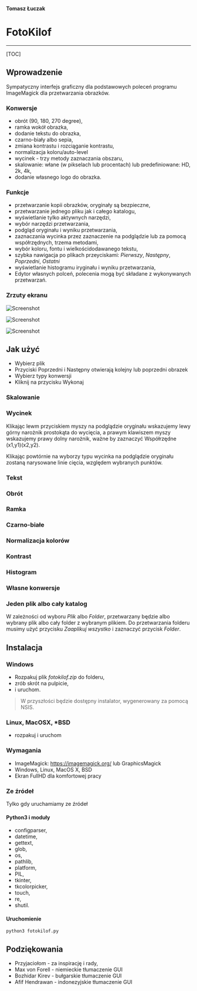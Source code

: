 **Tomasz Łuczak**

# FotoKilof

------
[TOC]

## Wprowadzenie
Sympatyczny interfejs graficzny dla podstawowych poleceń programu ImageMagick dla przetwarzania obrazków.

### Konwersje

 - obrót (90, 180, 270 degree),
 - ramka wokół obrazka,
 - dodanie tekstu do obrazka,
 - czarno-biały albo sepia,
 - zmiana kontrastu i rozciąganie kontrastu,
 - normalizacja koloru/auto-level
 - wycinek - trzy metody zaznaczania obszaru,
 - skalowanie: włane (w pikselach lub procentach) lub predefiniowane: HD, 2k, 4k,
 - dodanie własnego logo do obrazka.

### Funkcje

 - przetwarzanie kopii obrazków, oryginały są bezpieczne,
 - przetwarzanie jednego pliku jak i całego katalogu,
 - wyświetlanie tylko aktywnych narzędzi,
 - wybór narzędzi przetwarzania,
 - podgląd oryginału i wyniku przetwarzania,
 - zaznaczania wycinka przez zaznaczenie na podglądzie lub za pomocą współrzędnych, trzema metodami,
 - wybór koloru, fontu i wielkościdodawanego tekstu,
 - szybka nawigacja po plikach przeyciskami: *Pierwszy*, *Następny*, *Poprzedni*, *Ostatni*
 - wyświetlanie histogramu iryginału i wyniku przetwarzania,
 - Edytor własnych polceń, polecenia mogą być składane z wykonywanych przetwarzań.

### Zrzuty ekranu

![Screenshot](https://raw.githubusercontent.com/TeaM-TL/FotoKilof/master/screenshots/fotokilof.png)

![Screenshot](https://raw.githubusercontent.com/TeaM-TL/FotoKilof/master/screenshots/fotokilof1.png)

![Screenshot](https://raw.githubusercontent.com/TeaM-TL/FotoKilof/master/screenshots/fotokilof2.png)

## Jak użyć

 - Wybierz plik
 - Przyciski Poprzedni i Następny otwierają kolejny lub poprzedni obrazek
 - Wybierz typy konwersji
 - Kliknij na przycisku Wykonaj

### Skalowanie

### Wycinek

Klikając lewm przyciskiem myszy na podglądzie oryginału wskazujemy lewy górny narożnik prostokąta do wycięcia, a prawym klawiszem myszy wskazujemy prawy dolny narożnik, ważne by zaznaczyć Współrzędne (x1,y1)(x2,y2).

Klikając powtórnie na wyborzy typu wycinka na podglądzie oryginału zostaną narysowane linie cięcia, względem wybranych punktów.

### Tekst

### Obrót

### Ramka

### Czarno-białe

### Normalizacja kolorów

### Kontrast

### Histogram

### Własne konwersje

### Jeden plik albo cały katalog

W zależności od wyboru *Plik* albo *Folder*, przetwarzany będzie albo wybrany plik albo cały folder z wybranym plikiem.
Do przetwarzania folderu musimy użyć przycisku *Zaaplikuj wszystko* i zaznaczyć przycisk *Folder*.

## Instalacja

### Windows

- Rozpakuj plik *fotokilof.zip* do folderu, 
- zrób skrót na pulpicie,
- i uruchom.
> W przyszłości będzie dostępny instalator, wygenerowany za pomocą NSIS.

### Linux, MacOSX, *BSD
* rozpakuj i uruchom

### Wymagania

 - ImageMagick: https://imagemagick.org/ lub GraphicsMagick
 - Windows, Linux, MacOS X, BSD
 - Ekran FullHD dla komfortowej pracy

### Ze źródeł
Tylko gdy uruchamiamy ze źródeł

#### Python3 i moduły
 - configparser,
 - datetime,
 - gettext,
 - glob,
 - os,
 - pathlib,
 - platform,
 - PIL,
 - tkinter,
 - tkcolorpicker,
 - touch,
 - re,
 - shutil.

#### Uruchomienie
`python3 fotokilof.py`

## Podziękowania
 - Przyjaciołom - za inspirację i rady,
 - Max von Forell - niemieckie tłumaczenie GUI
 - Bozhidar Kirev - bułgarskie tłumaczenie GUI
 - Afif Hendrawan - indonezyjskie tłumaczenie GUI

